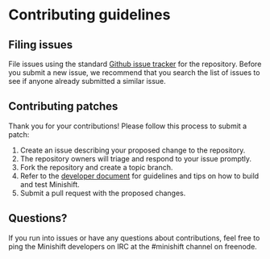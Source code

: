 # Contributing guidelines

## Filing issues

File issues using the standard [Github issue tracker](https://github.com/minishift/minishift/issues) for the repository.
Before you submit a new issue, we recommend that you search the list of issues to see if anyone already submitted a similar issue.

## Contributing patches

Thank you for your contributions! Please follow this process to submit a patch:

1. Create an issue describing your proposed change to the repository.
1. The repository owners will triage and respond to your issue promptly.
1. Fork the repository and create a topic branch.
1. Refer to the [developer document](./docs/developing.md) for guidelines and tips on how to build and test Minishift.
1. Submit a pull request with the proposed changes.

## Questions?

If you run into issues or have any questions about contributions, feel free to ping the Minishift
developers on IRC at the #minishift channel on freenode.

